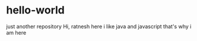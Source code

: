 # hello-world
just another repository
Hi,
ratnesh here i like java and javascript that's why i am here
